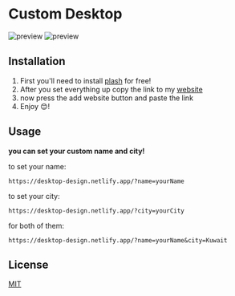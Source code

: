 # Custom Desktop

![preview](https://i.imgur.com/V65m5hr.jpg) ![preview](https://i.imgur.com/bbOVZEt.jpg)
## Installation

1. First you'll need to install [plash](https://sindresorhus.com/plash) for free!
2. After you set everything up copy the link to my [website](https://desktop-design.netlify.app)
3. now press the add website button and paste the link
4. Enjoy 😊!

## Usage
__you can set your custom name and city!__

to set your name:
```url
https://desktop-design.netlify.app/?name=yourName
```
to set your city:
```url
https://desktop-design.netlify.app/?city=yourCity
```
for both of them:
```url
https://desktop-design.netlify.app/?name=yourName&city=Kuwait
```

## License
[MIT](https://choosealicense.com/licenses/mit/)
